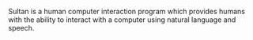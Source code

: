 Sultan is a human computer interaction program which provides humans with the ability to interact with a computer using natural language and speech.